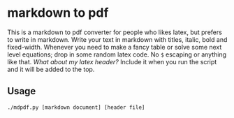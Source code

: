 # markdown to pdf

This is a markdown to pdf converter for people who likes latex, but prefers to write in markdown. Write your text in markdown with titles, italic, bold and fixed-width. Whenever you need to make a fancy table or solve some next level equations; drop in some random latex code. No `$` escaping or anything like that.  *What about my latex header?* Include it when you run the script and it will be added to the top.

## Usage

```
./mdpdf.py [markdown document] [header file]
```
